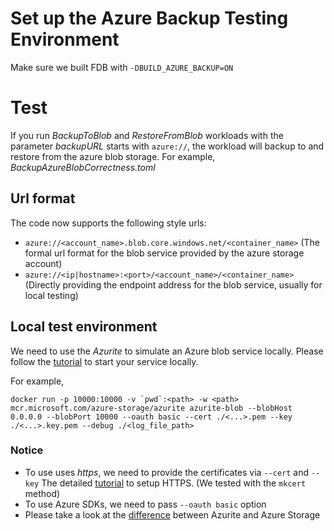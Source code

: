 # Set up the Azure Backup Testing Environment

Make sure we built FDB with `-DBUILD_AZURE_BACKUP=ON`

# Test

If you run _BackupToBlob_ and _RestoreFromBlob_ workloads with the parameter _backupURL_ starts with `azure://`,
the workload will backup to and restore from the azure blob storage.
For example, _BackupAzureBlobCorrectness.toml_

## Url format

The code now supports the following style urls:

- `azure://<account_name>.blob.core.windows.net/<container_name>` (The formal url format for the blob service provided by the azure storage account)
- `azure://<ip|hostname>:<port>/<account_name>/<container_name>` (Directly providing the endpoint address for the blob service, usually for local testing)

## Local test environment 

We need to use the _Azurite_ to simulate an Azure blob service locally.
Please follow the [tutorial](https://docs.microsoft.com/en-us/azure/storage/common/storage-use-azurite?tabs=docker-hub) to start your service locally.

For example,
```
docker run -p 10000:10000 -v `pwd`:<path> -w <path> mcr.microsoft.com/azure-storage/azurite azurite-blob --blobHost 0.0.0.0 --blobPort 10000 --oauth basic --cert ./<...>.pem --key ./<...>.key.pem --debug ./<log_file_path>
```

### Notice

- To use uses _https_, we need to provide the certificates via `--cert` and `--key`
    The detailed [tutorial](https://github.com/Azure/Azurite/blob/main/README.md#https-setup) to setup HTTPS.  (We tested with the `mkcert` method)
- To use Azure SDKs, we need to pass `--oauth basic` option
- Please take a look at the [difference](https://github.com/Azure/Azurite/blob/main/README.md#differences-between-azurite-and-azure-storage) between Azurite and Azure Storage
